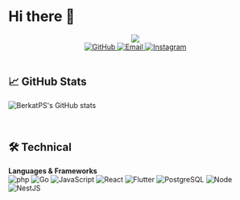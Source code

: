 # Hi there  👋

<div align="center">
  <img src="https://readme-typing-svg.demolab.com?font=Poppins&size=28&duration=2800&pause=800&color=38BCAD&center=true&vCenter=true&width=800&lines=Call+me+Berkat;Welcome+to+my+GitHub+Profile!;Building+Scalable+Solutions;Turning+Coffee+%E2%98%95%EF%B8%8F+Into+Code;Open+for+Collaboration+%F0%9F%92%AC&background=FFFFFF00&random=false&height=45&width=800">
</div>

<!-- Social & Stats Section -->
<div align="center">

  <a href="https://github.com/BerkatPS">
    <img src="https://img.shields.io/badge/GitHub-100000?style=for-the-badge&logo=github&logoColor=white" alt="GitHub">
  </a>

  <a href="mailto:BerkatPS@example.com">
    <img src="https://img.shields.io/badge/Gmail-D14836?style=for-the-badge&logo=gmail&logoColor=white" alt="Email">
  </a>

  <a href="https://instagram.com/berkatps">
    <img src="https://img.shields.io/badge/Instagram-E4405F?style=for-the-badge&logo=instagram&logoColor=white" alt="Instagram">
  </a>
</div>
<br/>

## 📈 GitHub Stats
![BerkatPS's GitHub stats](https://github-readme-stats.vercel.app/api?username=BerkatPS&show_icons=true&theme=radical)



<br/>

<!-- Tech Stack Section -->
## 🛠️ Technical

**Languages & Frameworks**  
![php](https://img.shields.io/badge/PHP-777BB4?style=for-the-badge&logo=php&logoColor=white)
![Go](https://img.shields.io/badge/Go-00ADD8?style=for-the-badge&logo=go&logoColor=white)
![JavaScript](https://img.shields.io/badge/JavaScript-F7DF1E?style=for-the-badge&logo=javascript&logoColor=black)
![React](https://img.shields.io/badge/React-20232A?style=for-the-badge&logo=react&logoColor=61DAFB)
![Flutter](https://img.shields.io/badge/Flutter-02569B?style=for-the-badge&logo=flutter&logoColor=white)
![PostgreSQL](https://img.shields.io/badge/PostgreSQL-316192?style=for-the-badge&logo=postgresql&logoColor=white)
![Node](https://img.shields.io/badge/Node.js-339933?style=for-the-badge&logo=nodedotjs&logoColor=white)
![NestJS](https://img.shields.io/badge/NestJS-E0234E?style=for-the-badge&logo=nestjs&logoColor=white)
<br/>

